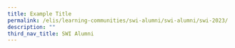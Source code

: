 ```yaml
---
title: Example Title
permalink: /elis/learning-communities/swi-alumni/swi-alumni/swi-2023/
description: ""
third_nav_title: SWI Alumni
---
```

